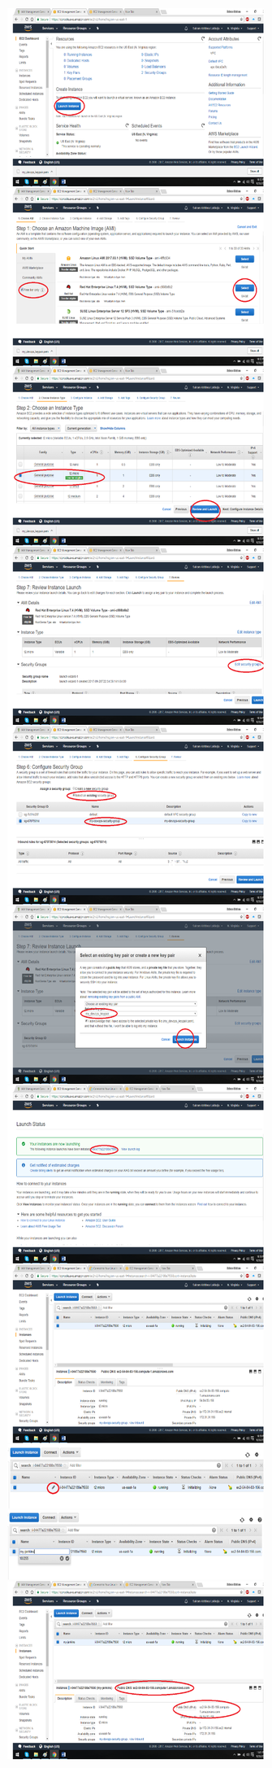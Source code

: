 <img src="./aws_create_media/image1.png" width="623" height="350" />

<img src="./aws_create_media/image2.png" width="623" height="350" />

<img src="./aws_create_media/image3.png" width="623" height="350" />

<img src="./aws_create_media/image4.png" width="622" height="350" />

<img src="./aws_create_media/image5.png" width="622" height="350" />

<img src="./aws_create_media/image6.png" width="622" height="350" />

<img src="./aws_create_media/image7.png" width="622" height="350" />

<img src="./aws_create_media/image8.png" width="622" height="350" />

<img src="./aws_create_media/image9.png" width="623" height="126" />

<img src="./aws_create_media/image10.png" width="623" height="137" />

<img src="./aws_create_media/image11.png" width="622" height="350" />
